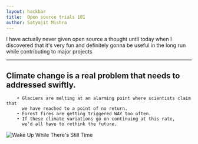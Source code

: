```yaml
---
layout: hackbar
title:  Open source trials 101
author: Satyajit Mishra
---
```


I have actually never given open source a thought until today when I
     discovered that it's very fun and definitely gonna be useful in the long
     run while contributing to major projects

---

## Climate change is a real problem that needs to addressed swiftly.
        • Glaciers are melting at an alarming point where scientists claim that
          we have reached to a point of no return.
        • Forest fires are getting triggered WAY too often.
        • If these climate variations go on continuing at this rate,
          we'd all have to rethink the future.

![Wake Up While There's Still Time]({{site.baseurl}}/assets/images/satyajit_mishra.jpg)
